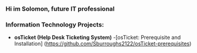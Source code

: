 ### Hi im Solomon, future IT professional

### Information Technology Projects:
- <b>osTicket (Help Desk Ticketing System)</b>
  -[osTicket: Prerequisite and Installation] (https://github.com/Sburroughs2122/osTicket-prerequisites)

